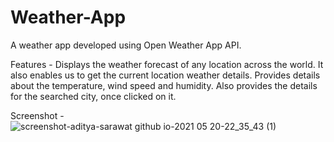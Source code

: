 # Weather-App

A weather app developed using Open Weather App API.

Features -
Displays the weather forecast of any location across the world.
It also enables us to get the current location weather details.
Provides details about the temperature, wind speed and humidity.
Also provides the details for the searched city, once clicked on it.

Screenshot -
![screenshot-aditya-sarawat github io-2021 05 20-22_35_43 (1)](https://user-images.githubusercontent.com/54805791/119021351-f4facf00-b9bc-11eb-87fe-0b334d5a625a.png)
